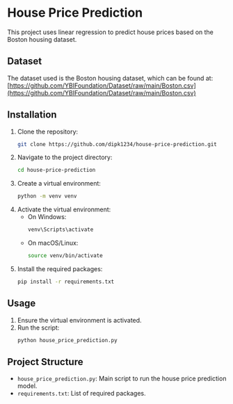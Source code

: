 # House Price Prediction

This project uses linear regression to predict house prices based on the Boston housing dataset.

## Dataset

The dataset used is the Boston housing dataset, which can be found at:
[https://github.com/YBIFoundation/Dataset/raw/main/Boston.csv](https://github.com/YBIFoundation/Dataset/raw/main/Boston.csv)

## Installation

1. Clone the repository:
    ```sh
    git clone https://github.com/dipk1234/house-price-prediction.git
    ```
2. Navigate to the project directory:
    ```sh
    cd house-price-prediction
    ```
3. Create a virtual environment:
    ```sh
    python -m venv venv
    ```
4. Activate the virtual environment:
    - On Windows:
        ```sh
        venv\Scripts\activate
        ```
    - On macOS/Linux:
        ```sh
        source venv/bin/activate
        ```
5. Install the required packages:
    ```sh
    pip install -r requirements.txt
    ```

## Usage

1. Ensure the virtual environment is activated.
2. Run the script:
    ```sh
    python house_price_prediction.py
    ```

## Project Structure

- `house_price_prediction.py`: Main script to run the house price prediction model.
- `requirements.txt`: List of required packages.


